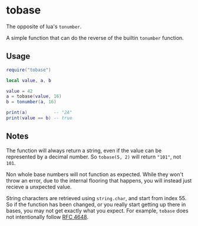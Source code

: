 # tobase
 The opposite of lua's `tonumber`.

A simple function that can do the reverse of the builtin `tonumber` function.

## Usage

```lua
require("tobase")

local value, a, b

value = 42
a = tobase(value, 16)
b = tonumber(a, 16)

print(a)          -- "2A"
print(value == b) -- true
```

## Notes

The function will always return a string, even if the value can be represented by a decimal number. So `tobase(5, 2)` will return `"101"`, not `101`.

Non whole base numbers will not function as expected. While they won't throw an error, due to the internal flooring that happens, you will instead just recieve a unxpected value.

String characters are retrieved using `string.char`, and start from index 55. So if the function has been changed, or you really start getting up there in bases, you may not get exactly what you expect. For example, `tobase` does not intentionally follow [RFC 4648](https://datatracker.ietf.org/doc/html/rfc4648#section-4).